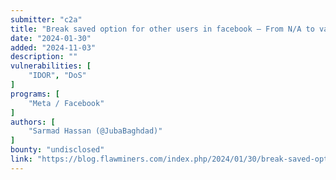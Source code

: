 ```yaml
---
submitter: "c2a"
title: "Break saved option for other users in facebook – From N/A to valid bug"
date: "2024-01-30"
added: "2024-11-03"
description: ""
vulnerabilities: [
    "IDOR", "DoS"
]
programs: [
    "Meta / Facebook"
]
authors: [
    "Sarmad Hassan (@JubaBaghdad)"
]
bounty: "undisclosed"
link: "https://blog.flawminers.com/index.php/2024/01/30/break-saved-option-for-other-users-in-facebook-from-n-a-to-valid-bug/"
---
```




